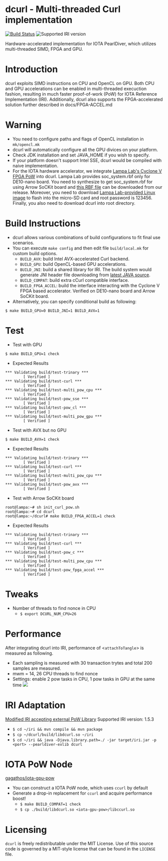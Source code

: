 # dcurl - Multi-threaded Curl implementation

[![Build Status](https://travis-ci.org/DLTcollab/dcurl.svg?branch=dev)](https://travis-ci.org/DLTcollab/dcurl)
![Supported IRI version](https://img.shields.io/badge/Supported%20IRI%20Version-1.5.3-brightgreen.svg)

Hardware-accelerated implementation for IOTA PearlDiver, which utilizes multi-threaded SIMD, FPGA and GPU.

# Introduction
dcurl exploits SIMD instructions on CPU and OpenCL on GPU. Both CPU and GPU accelerations can be
enabled in multi-threaded execuction fashion, resulting in much faster proof-of-work (PoW) for IOTA
Reference Implementation (IRI). Additionally, dcurl also supports the FPGA-accelerated solution further described in docs/FPGA-ACCEL.md

# Warning
* You need to configure paths and flags of OpenCL installation in ```mk/opencl.mk```
* dcurl will automatically configure all the GPU divices on your platform.
* Check JDK installation and set JAVA_HOME if you wish to specify.
* If your platform doesn't support Intel SSE, dcurl would be compiled with naive implementation.
* For the IOTA hardware accelerator, we integrate [Lampa Lab's Cyclone V FPGA PoW](https://github.com/LampaLab/iota_fpga) into dcurl. Lampa Lab provides soc_system.rbf only for DE10-nano board. You need to synthesize to get soc_system.rbf for using Arrow SoCKit board and [this RBF file](https://github.com/ajblane/dcurl/releases/tag/v1.0-SoCKit) can be downloaded from our release. Moreover, you need to download [Lampa Lab-provided Linux image](https://github.com/LampaLab/iota_fpga/releases/tag/v0.1) to flash into the micro-SD card and root password is 123456. Finally, you also need to download dcurl into root directory.

# Build Instructions
* dcurl allows various combinations of build configurations to fit final use scenarios.
* You can execute `make config` and then edit file `build/local.mk` for custom build options.
    - ``BUILD_AVX``: build Intel AVX-accelerated Curl backend.
    - ``BUILD_GPU``: build OpenCL-based GPU accelerations.
    - ``BUILD_JNI``: build a shared library for IRI. The build system would generate JNI header file
                     downloading from [latest JAVA source](https://github.com/chenwei-tw/iri/tree/feat/new_pow_interface).
    - ``BUILD_COMPAT``: build extra cCurl compatible interface.
    - ``BUILD_FPGA_ACCEL``: build the interface interacting with the Cyclone V FPGA based accelerator. Verified on DE10-nano board and Arrow SoCKit board.
* Alternatively, you can specify conditional build as following:
```shell
$ make BUILD_GPU=0 BUILD_JNI=1 BUILD_AVX=1
```

# Test
* Test with GPU
```shell
$ make BUILD_GPU=1 check
```

* Expected Results
```
*** Validating build/test-trinary ***
        [ Verified ]
*** Validating build/test-curl ***
        [ Verified ]
*** Validating build/test-multi_pow_cpu ***
        [ Verified ]
*** Validating build/test-pow_sse ***
        [ Verified ]
*** Validating build/test-pow_cl ***
        [ Verified ]
*** Validating build/test-multi_pow_gpu ***
        [ Verified ]
```

* Test with AVX but no GPU
```shell
$ make BUILD_AVX=1 check
```

* Expected Results
```
*** Validating build/test-trinary ***
        [ Verified ]
*** Validating build/test-curl ***
        [ Verified ]
*** Validating build/test-multi_pow_cpu ***
        [ Verified ]
*** Validating build/test-pow_avx ***
        [ Verified ]
```

* Test with Arrow SoCKit board
```shell
root@lampa:~# sh init_curl_pow.sh 
root@lampa:~# cd dcurl
root@lampa:~/dcurl# make BUILD_FPGA_ACCEL=1 check
```

* Expected Results
```
*** Validating build/test-trinary ***
        [ Verified ]
*** Validating build/test-curl ***
        [ Verified ]
*** Validating build/test-pow_c ***
        [ Verified ]
*** Validating build/test-multi_pow_cpu ***
        [ Verified ]
*** Validating build/test-pow_fpga_accel *** 
        [ Verified ] 
```

# Tweaks
* Number of threads to find nonce in CPU
    * ```$ export DCURL_NUM_CPU=26```

# Performance
After integrating dcurl into IRI, performance of <```attachToTangle```> is measured as following.
* Each sampling is measured with 30 transaction trytes and total 200 samples are measured.
* mwm = 14, 26 CPU threads to find nonce
* Settings: enable 2 pow tasks in CPU, 1 pow tasks in GPU at the same time
![](https://lh4.googleusercontent.com/2U_TpfAtEbPdHBcGKD1zl0t0bzo2Rubj0DxXxvV-Rh31Yr7oCCtptutQpLLizMgR7ousEXUtwM6RASnQLOJnGePhQ5Emh1w8l8GlKzMtZ0Yv-TySF2gh3u48BAmllAJv2VjNaxgFGCA)

# IRI Adaptation
[Modified IRI accepting external PoW Library](https://github.com/chenwei-tw/iri/tree/external-pow-interface)
Supported IRI version: 1.5.3
* ```$ cd ~/iri && mvn compile && mvn package```
* ```$ cp ~/dcurl/build/libdcurl.so ~/iri```
* ```$ cd ~/iri && java -Djava.library.path=./ -jar target/iri.jar -p <port> --pearldiver-exlib dcurl```

# IOTA PoW Node
[gagathos/iota-gpu-pow](https://github.com/gagathos/iota-gpu-pow)
* You can construct a IOTA PoW node, which uses `ccurl` by default
* Generate a drop-in replacement for `ccurl` and acquire performance boost!
    * ```$ make BUILD_COMPAT=1 check```
    * ```$ cp ./build/libdcurl.so <iota-gpu-pow>/libccurl.so```

# Licensing

`dcurl` is freely redistributable under the MIT License.
Use of this source code is governed by a MIT-style license that can be
found in the `LICENSE` file.
